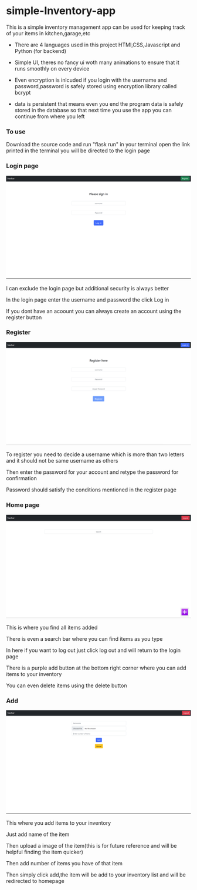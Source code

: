 # simple-Inventory-app
This is a simple inventory management app can be used for keeping track of your items in kitchen,garage,etc

- There are 4 languages used in this project HTMl,CSS,Javascript and Python (for backend)

- Simple UI, theres no fancy ui woth many animations to ensure that it runs smoothly on every device

- Even encryption is inlcuded if you login with the username and password,password is safely stored using encryption library called bcrypt

- data is persistent that means even you end the program data is safely stored in the database so that next time you use the app you can continue from where you left
### To use
Download the source code and run "flask run" in your terminal
open the link printed in the terminal you will be directed to the login page 

### Login page

![Alt text](images/login.png "Login image")

I can exclude the login page but additional security is always better

In the login page enter the username and password the click Log in

If you dont have an acoount you can always  create an account using the register button

### Register

![Alt text](images/register.png "Register image")

To register you need to decide a username which is more than two letters and it should not be same username as others

Then enter the password for your account and retype the password for confirmation

Password should satisfy the conditions mentioned in the register page

### Home page

![Alt text](images/home.png "Home page image")

This is where you find all items added

There is even a search bar where you can find items as you type

In here if you want to log out just click log out and will return to the login page

There is a purple add button at the bottom right corner where you can add items to your inventory 

You can even delete items using the delete button

### Add 

![Alt text](images/add.png "Home page image")

This where you add items to your inventory 

Just add name of the item 

Then upload a image of the item(this is for future reference and will be helpful finding the item quicker)

Then add number of items you have of that item

Then simply click add,the item will be add to your inventory list and will be redirected to homepage

